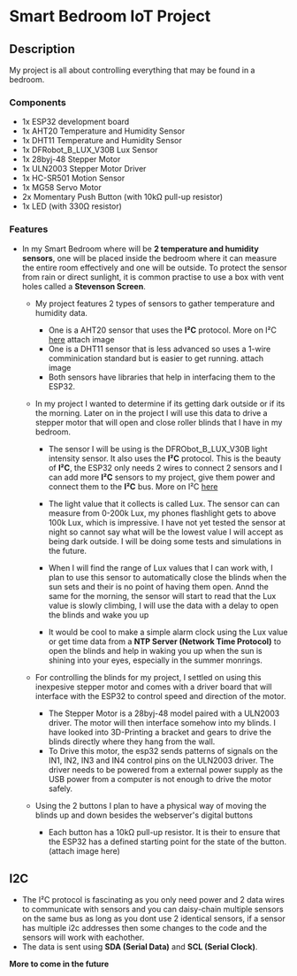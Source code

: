 # Smart Bedroom IoT Project

## Description
My project is all about controlling everything that may be found in a bedroom. 

### Components
- 1x ESP32 development board
- 1x AHT20 Temperature and Humidity Sensor
- 1x DHT11 Temperature and Humidity Sensor
- 1x DFRobot_B_LUX_V30B Lux Sensor
- 1x 28byj-48 Stepper Motor
- 1x ULN2003 Stepper Motor Driver
- 1x HC-SR501 Motion Sensor
- 1x MG58 Servo Motor
- 2x Momentary Push Button (with 10kΩ pull-up resistor)
- 1x LED (with 330Ω resistor)

### Features
- In my Smart Bedroom where will be **2 temperature and humidity sensors**, one will be placed inside the bedroom where it can measure the entire room effectively and one will be outside. To          protect the sensor from rain or direct sunlight, it is common practise to use a box with vent holes called a **Stevenson Screen**.
  
  - My project features 2 types of sensors to gather temperature and humidity data.
      - One is a AHT20 sensor that uses the **I²C** protocol. More on I²C [here](#i2c)
      attach image
      - One is a DHT11 sensor that is less advanced so uses a 1-wire comminication standard but is easier to get running. 
        attach image
    - Both sensors have libraries that help in interfacing them to the ESP32.


  - In my project I wanted to determine if its getting dark outside or if its the morning. Later on in the project I will use this data to drive a stepper motor that will open and close roller blinds that I have in my bedroom.
      - The sensor I will be using is the DFRObot_B_LUX_V30B light intensity sensor. It also uses the **I²C** protocol. This is the beauty of **I²C**, the ESP32 only needs 2 wires to connect 2 sensors and I can add more **I²C** sensors to my project, give them power and connect them to the **I²C** bus. More on I²C [here](#i2c)
        
      - The light value that it collects is called Lux. The sensor can can measure from 0-200k Lux, my phones flashlight gets to above 100k Lux, which is impressive. I have not yet tested the sensor at night so cannot say what will be the lowest value I will accept as being dark outside. I will be doing some tests and simulations in the future.
      - When I will find the range of Lux values that I can work with, I plan to use this sensor to automatically close the blinds when the sun sets and their is no point of having them open. Annd the same for the morning, the sensor will start to read that the Lux value is slowly climbing, I will use the data with a delay to open the blinds and wake you up
  
      - It would be cool to make a simple alarm clock using the Lux value or get time data from a **NTP Server (Network Time Protocol)** to open the blinds and help in waking you up when the sun is shining into your eyes, especially in the summer monrings.


  - For controlling the blinds for my project, I settled on using this inexpesive stepper motor and comes with a driver board that will interface with the ESP32 to control speed and direction of the motor.
    - The Stepper Motor is a 28byj-48 model paired with a ULN2003 driver. The motor will then interface somehow into my blinds. I have looked into 3D-Printing a bracket and gears to drive the blinds directly where they hang from the wall.
    - To Drive this motor, the esp32 sends patterns of signals on the IN1, IN2, IN3 and IN4 control pins on the ULN2003 driver. The driver needs to be powered from a external power supply as the USB power from a computer is not enough to drive the motor safely.


  - Using the 2 buttons I plan to have a physical way of moving the blinds up and down besides the webserver's digital buttons
    - Each button has a 10kΩ pull-up resistor. It is their to ensure that the ESP32 has a defined starting point for the state of the button.
  (attach image here)


## I2C
- The I²C protocol is fascinating as you only need power and 2 data wires to communicate with sensors and you can daisy-chain multiple sensors on the same bus as long as you dont use 2 identical      sensors, if a sensor has multiple i2c addresses then some changes to the code and the sensors will work with eachother.  
- The data is sent using **SDA (Serial Data)** and **SCL (Serial Clock)**.

**More to come in the future**



  
